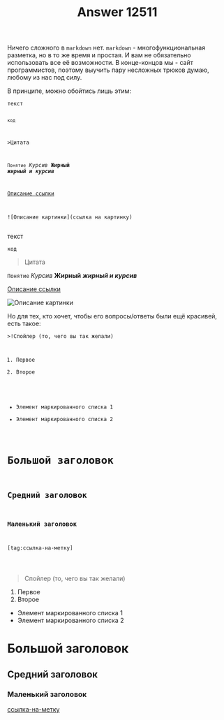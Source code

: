 ﻿---
title: "Answer 12511"
se.owner.user_id: 532877
se.owner.display_name: "Зонтик"
se.owner.link: "https://ru.meta.stackoverflow.com/users/532877/%d0%97%d0%be%d0%bd%d1%82%d0%b8%d0%ba"
se.answer_id: 12511
se.question_id: 3145
se.post_type: answer
se.is_accepted: False
---
<p>Ничего сложного в <code>markdown</code> нет. <code>markdown</code> - многофункциональная разметка, но в то же время и простая. И вам не обязательно использовать все её возможности. В конце-концов мы - сайт программистов, поэтому выучить пару несложных трюков думаю, любому из нас под силу.</p>
<p>В принципе, можно обойтись лишь этим:</p>
<pre><code>текст

    код

&gt;Цитата

`Понятие` *Курсив* **Жирный** ***жирный и курсив***

[Описание ссылки](ссылка)

![Описание картинки](ссылка на картинку)
</code></pre>
<p>текст</p>
<pre><code>код
</code></pre>
<blockquote>
<p>Цитата</p>
</blockquote>
<p><code>Понятие</code> <em>Курсив</em> <strong>Жирный</strong> <em><strong>жирный и курсив</strong></em></p>
<p><a href="https://ru.stackoverflow.com/editing-help">Описание ссылки</a></p>
<p><img src="https://i.stack.imgur.com/bL5NP.png" alt="Описание картинки" /></p>
<p>Но для тех, кто хочет, чтобы его вопросы/ответы были ещё красивей, есть такое:</p>
<pre><code>&gt;!Спойлер (то, чего вы так желали)

1. Первое
2. Второе 

+ Элемент маркированного списка 1
+ Элемент маркированного списка 2

# Большой заголовок

## Средний заголовок

### Маленький заголовок

[tag:ссылка-на-метку]

</code></pre>
<blockquote class="spoiler">
<p>Спойлер (то, чего вы так желали)</p>
</blockquote>
<ol>
<li>Первое</li>
<li>Второе</li>
</ol>
<ul>
<li>Элемент маркированного списка 1</li>
<li>Элемент маркированного списка 2</li>
</ul>
<h1>Большой заголовок</h1>
<h2>Средний заголовок</h2>
<h3>Маленький заголовок</h3>
<p><a href="https://ru.stackoverflow.com/questions/tagged/%d1%81%d1%81%d1%8b%d0%bb%d0%ba%d0%b0-%d0%bd%d0%b0-%d0%bc%d0%b5%d1%82%d0%ba%d1%83" class="post-tag" title="показать вопросы с меткой [ссылка-на-метку]" aria-label="показать вопросы с меткой [ссылка-на-метку]" rel="tag" aria-labelledby="tag-ссылка-на-метку-tooltip-container">ссылка-на-метку</a></p>

